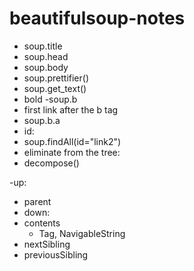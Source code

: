 beautifulsoup-notes
===================

- soup.title
- soup.head
- soup.body
- soup.prettifier()
- soup.get_text()
- bold 
 -soup.b
- first link after the b tag
 - soup.b.a 
- id: 
 - soup.findAll(id="link2")
- eliminate from the tree:
 - decompose()

-up: 
 - parent
- down:
 - contents
    - Tag, NavigableString
- nextSibling
- previousSibling


